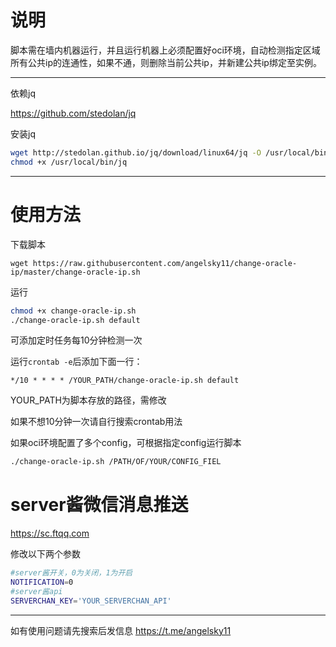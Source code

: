 # 说明
脚本需在墙内机器运行，并且运行机器上必须配置好oci环境，自动检测指定区域所有公共ip的连通性，如果不通，则删除当前公共ip，并新建公共ip绑定至实例。


---
依赖jq

https://github.com/stedolan/jq


安装jq
```bash
wget http://stedolan.github.io/jq/download/linux64/jq -O /usr/local/bin/jq
chmod +x /usr/local/bin/jq
```

---

# 使用方法

下载脚本

```
wget https://raw.githubusercontent.com/angelsky11/change-oracle-ip/master/change-oracle-ip.sh
```

运行

```bash
chmod +x change-oracle-ip.sh
./change-oracle-ip.sh default
```

可添加定时任务每10分钟检测一次


运行`crontab -e`后添加下面一行：
```
*/10 * * * * /YOUR_PATH/change-oracle-ip.sh default
```
YOUR_PATH为脚本存放的路径，需修改


如果不想10分钟一次请自行搜索crontab用法


如果oci环境配置了多个config，可根据指定config运行脚本
```bash
./change-oracle-ip.sh /PATH/OF/YOUR/CONFIG_FIEL
```


# server酱微信消息推送

https://sc.ftqq.com


修改以下两个参数
```bash
#server酱开关，0为关闭，1为开启
NOTIFICATION=0
#server酱api
SERVERCHAN_KEY='YOUR_SERVERCHAN_API'
```

---


如有使用问题请先搜索后发信息 https://t.me/angelsky11
